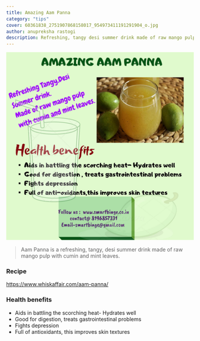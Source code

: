 ```yaml
---
title: Amazing Aam Panna
category: "tips"
cover: 60361838_2751907868158017_954973411191291904_o.jpg
author: anupreksha rastogi
description: Refreshing, tangy desi summer drink made of raw mango pulp with cumin and mint leaves.
---
```


![Aam Panna](60361838_2751907868158017_954973411191291904_o.jpg)

> Aam Panna is a refreshing, tangy, desi summer drink made of raw mango pulp with cumin and mint leaves.

### Recipe

https://www.whiskaffair.com/aam-panna/

### Health benefits

- Aids in battling the scorching heat- Hydrates well
- Good for digestion, treats gastrointestinal problems
- Fights depression
- Full of antioxidants, this improves skin textures
